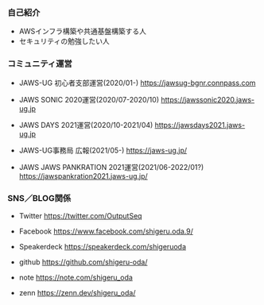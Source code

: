### 自己紹介
- AWSインフラ構築や共通基盤構築する人
- セキュリティの勉強したい人

### コミュニティ運営
- JAWS-UG 初心者支部運営(2020/01-)
https://jawsug-bgnr.connpass.com

- JAWS SONIC 2020運営(2020/07-2020/10)
https://jawssonic2020.jaws-ug.jp

- JAWS DAYS 2021運営(2020/10-2021/04)
https://jawsdays2021.jaws-ug.jp

- JAWS-UG事務局 広報(2021/05-)
https://jaws-ug.jp/

- JAWS JAWS PANKRATION 2021運営(2021/06-2022/01?)
https://jawspankration2021.jaws-ug.jp/


### SNS／BLOG関係
- Twitter
https://twitter.com/OutputSeq

- Facebook
https://www.facebook.com/shigeru.oda.9/

- Speakerdeck
https://speakerdeck.com/shigeruoda

- github
https://github.com/shigeru-oda/

- note
https://note.com/shigeru_oda

- zenn
https://zenn.dev/shigeru_oda/
<!--
**shigeru-oda/shigeru-oda** is a ✨ _special_ ✨ repository because its `README.md` (this file) appears on your GitHub profile.

Here are some ideas to get you started:

- 🔭 I’m currently working on ...
- 🌱 I’m currently learning ...
- 👯 I’m looking to collaborate on ...
- 🤔 I’m looking for help with ...
- 💬 Ask me about ...
- 📫 How to reach me: ...
- 😄 Pronouns: ...
- ⚡ Fun fact: ...
-->
